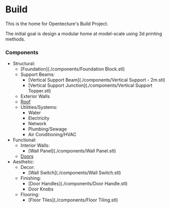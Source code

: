 # Build

This is the home for Opentecture's Build Project.

The initial goal is design a modular home
at model-scale
using 3d printing methods.

### Components

* Structural:
  * [Foundation](./components/Foundation Block.stl)
  * Support Beams:
    * [Vertical Support Beam](./components/Vertical Support - 2m.stl)
    * [Vertical Support Junction](./components/Vertical Support Topper.stl)
  * Exterior Walls
  * [Roof](./components/Roof.stl)
  * Utilities/Systems:
    * Water
    * Electricity
    * Network
    * Plumbing/Sewage
    * Air Conditioning/HVAC
* Functional:
  * Interior Walls:
    * [Wall Panel](./components/Wall Panel.stl)
  * [Doors](./components/Door.stl)
* Aesthetic:
  * Decor:
    * [Wall Switch](./components/Wall Switch.stl)
  * Finishing:
    * [Door Handles](./components/Door Handle.stl)
    * Door Knobs
  * Flooring:
    * [Floor Tiles](./components/Floor Tiling.stl)
